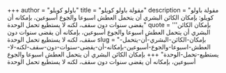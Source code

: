 +++
author = "باولو كويلو"
title = "مقولة باولو كويلو"
description = "مقولة باولو كويلو: بإمكان الكائن البشري أن يتحمل العطش اسبوعا والجوع أسبوعين، بإمكانه أن يقضى سنوات دون سقف، لكنه لا يستطيع تحمل الوحدة"
quote = '''بإمكان الكائن البشري أن يتحمل العطش اسبوعا والجوع أسبوعين، بإمكانه أن يقضى سنوات دون سقف، لكنه لا يستطيع تحمل الوحدة 
slug = "بإمكان-الكائن-البشري-أن-يتحمل-العطش-اسبوعا-والجوع-أسبوعين-بإمكانه-أن-يقضى-سنوات-دون-سقف-لكنه-لا-يستطيع-تحمل-الوحدة"
+++
بإمكان الكائن البشري أن يتحمل العطش اسبوعا والجوع أسبوعين، بإمكانه أن يقضى سنوات دون سقف، لكنه لا يستطيع تحمل الوحدة
